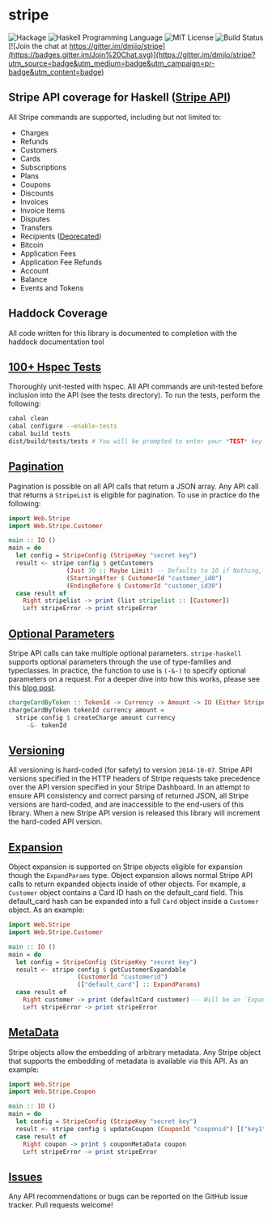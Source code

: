 stripe
========
![Hackage](https://img.shields.io/hackage/v/stripe-haskell.svg)
![Haskell Programming Language](https://img.shields.io/badge/language-Haskell-blue.svg)
![MIT License](http://img.shields.io/badge/license-MIT-brightgreen.svg)
![Build Status](https://api.travis-ci.org/dmjio/stripe.svg?branch=master)
[![Join the chat at https://gitter.im/dmjio/stripe](https://badges.gitter.im/Join%20Chat.svg)](https://gitter.im/dmjio/stripe?utm_source=badge&utm_medium=badge&utm_campaign=pr-badge&utm_content=badge)

## Stripe API coverage for Haskell ([Stripe API](http://stripe.com/docs/api))

All Stripe commands are supported, including but not limited to:
  - Charges
  - Refunds
  - Customers
  - Cards
  - Subscriptions
  - Plans
  - Coupons
  - Discounts
  - Invoices
  - Invoice Items
  - Disputes
  - Transfers
  - Recipients ([Deprecated](https://stripe.com/docs/connect/migrating))
  - Bitcoin
  - Application Fees
  - Application Fee Refunds
  - Account
  - Balance
  - Events and Tokens

## Haddock Coverage
  All code written for this library is documented to completion with the haddock documentation tool

## [100+ Hspec Tests](https://github.com/dmjio/stripe-haskell/blob/master/COVERAGE.md)
 Thoroughly unit-tested with hspec.
    All API commands are unit-tested before inclusion into the API (see the tests directory).
    To run the tests, perform the following:
```bash
cabal clean
cabal configure --enable-tests
cabal build tests
dist/build/tests/tests # You will be prompted to enter your *TEST* key
```

## [Pagination](https://stripe.com/docs/api#pagination)
  Pagination is possible on all API calls that return a JSON array.
  Any API call that returns a `StripeList` is eligible for pagination.
  To use in practice do the following:

```haskell
import Web.Stripe
import Web.Stripe.Customer

main :: IO ()
main = do
  let config = StripeConfig (StripeKey "secret key")
  result <- stripe config $ getCustomers
				(Just 30 :: Maybe Limit) -- Defaults to 10 if Nothing, 100 is Max
				(StartingAfter $ CustomerId "customer_id0")
				(EndingBefore $ CustomerId "customer_id30")
  case result of
    Right stripelist -> print (list stripelist :: [Customer])
    Left stripeError -> print stripeError
```

## [Optional Parameters](https://alexeyzabelin.com/haskell-api-wrapper)
   Stripe API calls can take multiple optional parameters.
  `stripe-haskell` supports optional parameters through the use of type-families and typeclasses.
   In practice, the function to use is `(-&-)` to specify optional parameters on a request.
   For a deeper dive into how this works, please see this [blog post](https://alexeyzabelin.com/haskell-api-wrapper).

```haskell
chargeCardByToken :: TokenId -> Currency -> Amount -> IO (Either StripeError Charge)
chargeCardByToken tokenId currency amount =
  stripe config $ createCharge amount currency
     -&- tokenId
```

## [Versioning](https://stripe.com/docs/api#versioning)
  All versioning is hard-coded (for safety) to version `2014-10-07`.
  Stripe API versions specified in the HTTP headers of Stripe requests take precedence
  over the API version specified in your Stripe Dashboard. In an attempt to ensure
  API consistency and correct parsing of returned JSON, all Stripe versions are hard-coded, and are
  inaccessible to the end-users of this library. When a new Stripe API version is released
  this library will increment the hard-coded API version.

## [Expansion](https://stripe.com/docs/api#expansion)
  Object expansion is supported on Stripe objects eligible for expansion though the `ExpandParams` type.
  Object expansion allows normal Stripe API calls to return expanded objects inside of other objects.
  For example, a `Customer` object contains a Card ID hash on the default_card field.
  This default_card hash can be expanded into a full `Card` object inside a `Customer` object.
  As an example:

```haskell
import Web.Stripe
import Web.Stripe.Customer

main :: IO ()
main = do
  let config = StripeConfig (StripeKey "secret key")
  result <- stripe config $ getCustomerExpandable
				   (CustomerId "customerid")
				   (["default_card"] :: ExpandParams)
  case result of
    Right customer -> print (defaultCard customer) -- Will be an `ExpandedCard`
    Left stripeError -> print stripeError
```

## [MetaData](https://stripe.com/docs/api#metadata)
  Stripe objects allow the embedding of arbitrary metadata.
  Any Stripe object that supports the embedding of metadata is available via this API.
  As an example:

```haskell
import Web.Stripe
import Web.Stripe.Coupon

main :: IO ()
main = do
  let config = StripeConfig (StripeKey "secret key")
  result <- stripe config $ updateCoupon (CouponId "couponid") [("key1", "value2"), ("key2", "value2")]
  case result of
    Right coupon -> print $ couponMetaData coupon
    Left stripeError -> print stripeError
```

## [Issues](https://github.com/dmjio/stripe-haskell/issues)
  Any API recommendations or bugs can be reported on the GitHub issue tracker.
  Pull requests welcome!
